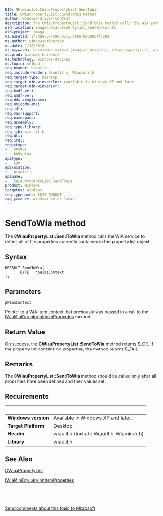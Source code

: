 ```yaml
---
UID: NF:wiautil.CWiauPropertyList.SendToWia
title: CWiauPropertyList::SendToWia method
author: windows-driver-content
description: The CWiauPropertyList::SendToWia method calls the WIA service to define all of the properties currently contained in the property list object.
old-location: image\cwiaupropertylist_sendtowia.htm
old-project: image
ms.assetid: 2f7d6975-4c90-4351-bf68-89786bafcc8e
ms.author: windowsdriverdev
ms.date: 1/18/2018
ms.keywords: SendToWia method [Imaging Devices], CWiauPropertyList, wiautil/CWiauPropertyList::SendToWia, SendToWia, SendToWia method [Imaging Devices], CWiauPropertyList interface, wiauFncs_d77b66a2-1c98-4608-9269-ab1e09a98405.xml, image.cwiaupropertylist_sendtowia, CWiauPropertyList interface [Imaging Devices], SendToWia method, CWiauPropertyList::SendToWia
ms.prod: windows-hardware
ms.technology: windows-devices
ms.topic: method
req.header: wiautil.h
req.include-header: Wiautil.h, Wiamindr.h
req.target-type: Desktop
req.target-min-winverclnt: Available in Windows XP and later.
req.target-min-winversvr: 
req.kmdf-ver: 
req.umdf-ver: 
req.ddi-compliance: 
req.unicode-ansi: 
req.idl: 
req.max-support: 
req.namespace: 
req.assembly: 
req.type-library: 
req.lib: wiautil.h
req.dll: 
req.irql: 
topictype:
-	APIRef
-	kbSyntax
apitype:
-	COM
apilocation:
-	Wiautil.h
apiname:
-	CWiauPropertyList.SendToWia
product: Windows
targetos: Windows
req.typenames: SKIP_AMOUNT
req.product: Windows 10 or later.
---
```



# SendToWia method
The <b>CWiauPropertyList::SendToWia</b> method calls the WIA service to define all of the properties currently contained in the property list object.

## Syntax

````
HRESULT SendToWia(
       BYTE   *pWiasContext
);
````

## Parameters

`pWiasContext`

Pointer to a WIA item context that previously was passed in a call to the <a href="https://msdn.microsoft.com/library/windows/hardware/ff544989">IWiaMiniDrv::drvInitItemProperties</a> method.


## Return Value

On success, the <b>CWiauPropertyList::SendToWia</b> method returns S_OK. If the property list contains no properties, the method returns E_FAIL.

## Remarks

The <b>CWiauPropertyList::SendToWia</b> method should be called only after all properties have been defined and their values set.

## Requirements
| &nbsp; | &nbsp; |
| ---- |:---- |
| **Windows version** | Available in Windows XP and later.  |
| **Target Platform** | Desktop |
| **Header** | wiautil.h (include Wiautil.h, Wiamindr.h) |
| **Library** | wiautil.h |

## See Also

<a href="..\wiautil\nl-wiautil-cwiaupropertylist.md">CWiauPropertyList</a>



<a href="https://msdn.microsoft.com/library/windows/hardware/ff544989">IWiaMiniDrv::drvInitItemProperties</a>



 

 

<a href="mailto:wsddocfb@microsoft.com?subject=Documentation%20feedback [image\image]:%20CWiauPropertyList::SendToWia method%20 RELEASE:%20(1/18/2018)&amp;body=%0A%0APRIVACY STATEMENT%0A%0AWe use your feedback to improve the documentation. We don't use your email address for any other purpose, and we'll remove your email address from our system after the issue that you're reporting is fixed. While we're working to fix this issue, we might send you an email message to ask for more info. Later, we might also send you an email message to let you know that we've addressed your feedback.%0A%0AFor more info about Microsoft's privacy policy, see http://privacy.microsoft.com/en-us/default.aspx." title="Send comments about this topic to Microsoft">Send comments about this topic to Microsoft</a>